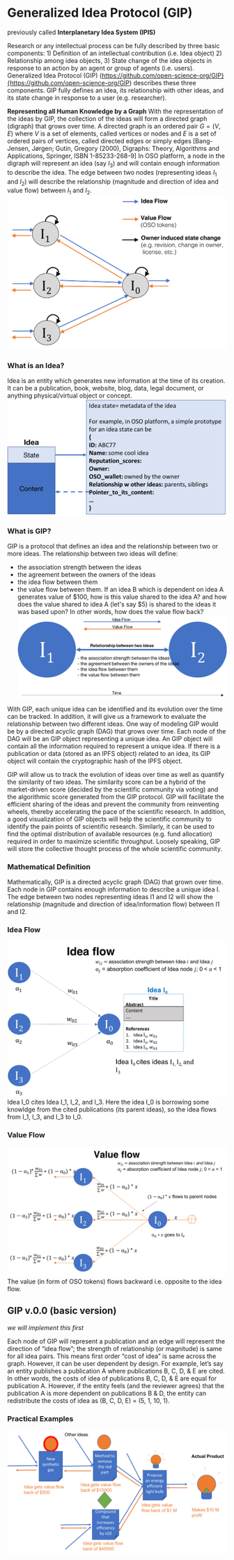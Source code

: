 # Generalized Idea Protocol (GIP) 
previously called **Interplanetary Idea System (IPIS)**

Research or any intellectual process can be fully described by three basic components: 1) Definition of an intellectual contribution (i.e. Idea object) 2) Relationship among idea objects, 3) State change of the idea objects in response to an action by an agent or group of agents (i.e. users). Generalized Idea Protocol (GIP) (https://github.com/open-science-org/GIP}{https://github.com/open-science-org/GIP) describes these three components. GIP fully defines an idea, its relationship with other ideas, and its state change in response to a user (e.g. researcher). 

**Representing all Human Knowledge by a Graph**
With the representation of the ideas by GIP, the collection of the ideas will form a directed graph (digraph) that grows over time.
A directed graph is an ordered pair $G = (V, E)$ where $V$ is a set of elements, called vertices or nodes and $E$ is a set of ordered pairs of vertices, called directed edges or simply edges
[Bang-Jensen, Jørgen; Gutin, Gregory (2000), Digraphs: Theory, Algorithms and Applications, Springer, ISBN 1-85233-268-9]
In OSO platform, a node in the digraph will represent an idea (say $I_3$) and will contain enough information to describe the idea. The edge between two nodes (representing ideas $I_1$ and $I_2$) will describe the relationship (magnitude and direction of idea and value flow) between $I_1$ and $I_2$.
![Idea Graph](GIP_digraph.png)


### What is an Idea?
Idea is an entity which generates new information at the time of its creation. It can be a publication, book, website, blog, data, legal document, or anything physical/virtual object or concept.
![Idea](idea.png)

### What is GIP?
GIP is a protocol that defines an idea and the relationship between two or more ideas. The relationship between two ideas will define:
- the association strength between the ideas
- the agreement between the owners of the ideas 
- the idea flow between them
- the value flow between them. If an idea B which is dependent on idea A generates value of $100, how is this value shared to the idea A? and how does the value shared to idea A (let's say $5) is shared to the ideas it was based upon? In other words, how does the value flow back?
![Relationship Between Two Ideas](relationship_ideas.png)


With GIP, each unique idea can be identified and its evolution over the time can be tracked. In addition, it will give us a framework to evaluate the relationship between two different ideas. One way of modeling GIP would be by a directed acyclic graph (DAG) that grows over time. Each node of the DAG will be an GIP object representing a unique idea.  An GIP object will contain all the information required to represent a unique idea. If there is a publication or data (stored as an IPFS object) related to an idea, its GIP object will contain the cryptographic hash of the IPFS object. 

GIP will allow us to track the evolution of ideas over time as well as quantify the similarity of two ideas. The similarity score can be a hybrid of the market-driven score (decided by the scientific community via voting) and the algorithmic score generated from the GIP protocol. GIP will facilitate the efficient sharing of the ideas and prevent the community from reinventing wheels, thereby accelerating the pace of the scientific research. In addition, a good visualization of GIP objects will help the scientific community to identify the pain points of scientific research. Similarly, it can be used to find the optimal distribution of available resources (e.g. fund allocation) required in order to maximize scientific throughput. Loosely speaking, GIP will store the collective thought process of the whole scientific community.

### Mathematical Definition
Mathematically, GIP is a directed acyclic graph (DAG) that grown over time. Each node in GIP contains enough information to describe a unique idea I. The edge between two nodes representing ideas I1 and I2 will show the relationship (magnitude and direction of idea/information flow) between I1 and I2.

### Idea Flow
![Idea Flow](Idea_flow.png)
Idea I_0 cites Idea I_1, I_2, and I_3. Here the idea I_0 is borrowing some knowldge from the cited publications (its parent ideas), so the idea flows from I_1, I_3, and I_3 to I_0.

### Value Flow
![Value Flow](Value_flow.png)
The value (in form of OSO tokens) flows backward i.e. opposite to the idea flow.

## GIP v.0.0 (basic version)
*we will implement this first*

Each node of GIP will represent a publication and an edge will represent the direction of “idea flow”; the strength of relationship (or magnitude) is same for all idea pairs. This means first order “cost of idea” is same across the graph. However, it can be user dependent by design. For example, let’s say an entity publishes a publication A where publications B, C, D, & E are cited. In other words, the costs of idea of publications B, C, D, & E are equal for publication A. However, if the entity feels (and the reviewer agrees) that the publication A is more dependent on publications B & D, the entity can redistribute the costs of idea as (B, C, D, E) = (5, 1, 10, 1).


### Practical Examples
![Energy Efficient Light Bulb](light_bulbs.png)